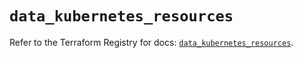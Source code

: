 # `data_kubernetes_resources`

Refer to the Terraform Registry for docs: [`data_kubernetes_resources`](https://registry.terraform.io/providers/hashicorp/kubernetes/2.37.0/docs/data-sources/resources).
